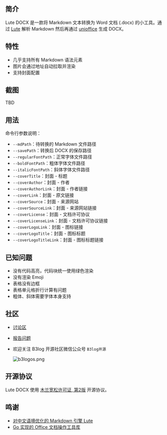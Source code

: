 ## 简介

Lute DOCX 是一款将 Markdown 文本转换为 Word 文档 (.docx) 的小工具。通过 [Lute](https://github.com/88250/lute) 解析 Markdown 然后再通过 [unioffice](https://github.com/unidoc/unioffice) 生成 DOCX。

## 特性

* 几乎支持所有 Markdown 语法元素
* 图片会通过地址自动拉取并渲染
* 支持封面配置

## 截图

TBD

## 用法

命令行参数说明：

* `--mdPath`：待转换的 Markdown 文件路径
* `--savePath`：转换后 DOCX 的保存路径
* `--regularFontPath`：正常字体文件路径
* `--boldFontPath`：粗体字体文件路径
* `--italicFontPath`：斜体字体文件路径
* `--coverTitle`：封面 - 标题
* `--coverAuthor`：封面 - 作者
* `--coverAuthorLink`：封面 - 作者链接
* `--coverLink`：封面 - 原文链接
* `--coverSource`：封面 - 来源网站
* `--coverSourceLink`：封面 - 来源网站链接
* `--coverLicense`：封面 - 文档许可协议
* `--coverLicenseLink`：封面 - 文档许可协议链接
* `--coverLogoLink`：封面 - 图标链接
* `--coverLogoTitle`：封面 - 图标标题
* `--coverLogoTitleLink`：封面 - 图标标题链接

## 已知问题

* 没有代码高亮，代码块统一使用绿色渲染
* 没有渲染 Emoji
* 表格没有边框
* 表格单元格折行计算有问题
* 粗体、斜体需要字体本身支持

## 社区

* [讨论区](https://hacpai.com/tag/lute)
* [报告问题](https://github.com/88250/lute-docx/issues/new)
* 欢迎关注 B3log 开源社区微信公众号 `B3log开源`

  ![b3logos.png](https://img.hacpai.com/file/2019/10/image-d3c00d78.png)

## 开源协议

Lute DOCX 使用 [木兰宽松许可证, 第2版](http://license.coscl.org.cn/MulanPSL2) 开源协议。

## 鸣谢

* [对中文语境优化的 Markdown 引擎 Lute](https://hacpai.com/article/1567047822949)
* [Go 实现的 Office 文档操作工具库](https://github.com/unidoc/unioffice)
